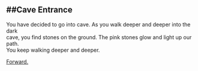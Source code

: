 ##Cave Entrance
---
You have decided to go into cave. As you walk deeper and deeper into the dark   
cave, you find stones on the ground. The pink stones glow and light up our path.   
You keep walking deeper and deeper. 

[Forward.](rock_candy.md)